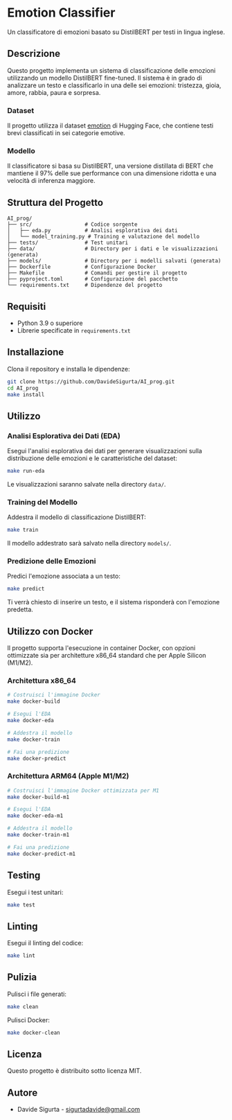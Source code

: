 # Emotion Classifier

Un classificatore di emozioni basato su DistilBERT per testi in lingua inglese.

## Descrizione

Questo progetto implementa un sistema di classificazione delle emozioni utilizzando un modello DistilBERT fine-tuned. Il sistema è in grado di analizzare un testo e classificarlo in una delle sei emozioni: tristezza, gioia, amore, rabbia, paura e sorpresa.

### Dataset

Il progetto utilizza il dataset [emotion](https://huggingface.co/datasets/emotion) di Hugging Face, che contiene testi brevi classificati in sei categorie emotive.

### Modello

Il classificatore si basa su DistilBERT, una versione distillata di BERT che mantiene il 97% delle sue performance con una dimensione ridotta e una velocità di inferenza maggiore.

## Struttura del Progetto

```
AI_prog/
├── src/                 # Codice sorgente
│   ├── eda.py           # Analisi esplorativa dei dati
│   └── model_training.py # Training e valutazione del modello
├── tests/               # Test unitari
├── data/                # Directory per i dati e le visualizzazioni (generata)
├── models/              # Directory per i modelli salvati (generata)
├── Dockerfile           # Configurazione Docker
├── Makefile             # Comandi per gestire il progetto
├── pyproject.toml       # Configurazione del pacchetto
└── requirements.txt     # Dipendenze del progetto
```

## Requisiti

- Python 3.9 o superiore
- Librerie specificate in `requirements.txt`

## Installazione

Clona il repository e installa le dipendenze:

```bash
git clone https://github.com/DavideSigurta/AI_prog.git
cd AI_prog
make install
```

## Utilizzo

### Analisi Esplorativa dei Dati (EDA)

Esegui l'analisi esplorativa dei dati per generare visualizzazioni sulla distribuzione delle emozioni e le caratteristiche del dataset:

```bash
make run-eda
```

Le visualizzazioni saranno salvate nella directory `data/`.

### Training del Modello

Addestra il modello di classificazione DistilBERT:

```bash
make train
```

Il modello addestrato sarà salvato nella directory `models/`.

### Predizione delle Emozioni

Predici l'emozione associata a un testo:

```bash
make predict
```

Ti verrà chiesto di inserire un testo, e il sistema risponderà con l'emozione predetta.

## Utilizzo con Docker

Il progetto supporta l'esecuzione in container Docker, con opzioni ottimizzate sia per architetture x86_64 standard che per Apple Silicon (M1/M2).

### Architettura x86_64

```bash
# Costruisci l'immagine Docker
make docker-build

# Esegui l'EDA
make docker-eda

# Addestra il modello
make docker-train

# Fai una predizione
make docker-predict
```

### Architettura ARM64 (Apple M1/M2)

```bash
# Costruisci l'immagine Docker ottimizzata per M1
make docker-build-m1

# Esegui l'EDA
make docker-eda-m1

# Addestra il modello
make docker-train-m1

# Fai una predizione
make docker-predict-m1
```

## Testing

Esegui i test unitari:

```bash
make test
```

## Linting

Esegui il linting del codice:

```bash
make lint
```

## Pulizia

Pulisci i file generati:

```bash
make clean
```

Pulisci Docker:

```bash
make docker-clean
```

## Licenza

Questo progetto è distribuito sotto licenza MIT.

## Autore

- Davide Sigurta - [sigurtadavide@gmail.com](mailto:sigurtadavide@gmail.com)

